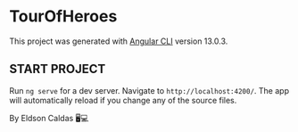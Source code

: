 # TourOfHeroes

This project was generated with [Angular CLI](https://github.com/angular/angular-cli) version 13.0.3.

## START PROJECT

Run `ng serve` for a dev server. Navigate to `http://localhost:4200/`. The app will automatically reload if you change any of the source files.

By Eldson Caldas 🖥️💻


